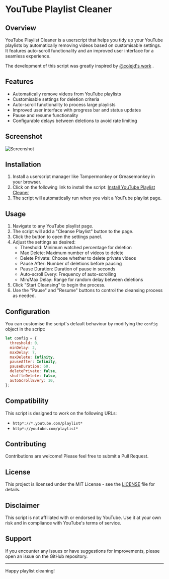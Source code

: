 # YouTube Playlist Cleaner

## Overview

YouTube Playlist Cleaner is a userscript that helps you tidy up your YouTube playlists by automatically removing videos based on customisable settings. 
It features auto-scroll functionality and an improved user interface for a seamless experience.

The development of this script was greatly inspired by [@colejd's work](https://gist.github.com/astamicu/eb351ce10451f1a51b71a1287d36880f?permalink_comment_id=4489588#gistcomment-4489588) .

## Features

- Automatically remove videos from YouTube playlists
- Customisable settings for deletion criteria
- Auto-scroll functionality to process large playlists
- Improved user interface with progress bar and status updates
- Pause and resume functionality
- Configurable delays between deletions to avoid rate limiting

## Screenshot

![Screenshot](https://github.com/user-attachments/assets/8f71879b-57ef-4e73-947a-f17f7a15e667)

## Installation

1. Install a userscript manager like Tampermonkey or Greasemonkey in your browser.
2. Click on the following link to install the script: [Install YouTube Playlist Cleaner](https://github.com/John-nata/YT-Playlist-Cleaner/raw/main/YT-playlist-cleaner.js)
3. The script will automatically run when you visit a YouTube playlist page.

## Usage

1. Navigate to any YouTube playlist page.
2. The script will add a "Cleanse Playlist" button to the page.
3. Click the button to open the settings panel.
4. Adjust the settings as desired:
   - Threshold: Minimum watched percentage for deletion
   - Max Delete: Maximum number of videos to delete
   - Delete Private: Choose whether to delete private videos
   - Pause After: Number of deletions before pausing
   - Pause Duration: Duration of pause in seconds
   - Auto-scroll Every: Frequency of auto-scrolling
   - Min/Max Delay: Range for random delay between deletions
5. Click "Start Cleansing" to begin the process.
6. Use the "Pause" and "Resume" buttons to control the cleansing process as needed.

## Configuration

You can customise the script's default behaviour by modifying the `config` object in the script:

```javascript
let config = {
  threshold: 0,
  minDelay: 2,
  maxDelay: 7,
  maxDelete: Infinity,
  pauseAfter: Infinity,
  pauseDuration: 60,
  deletePrivate: false,
  shuffleDelete: false,
  autoScrollEvery: 10,
};
```

## Compatibility

This script is designed to work on the following URLs:
- `http*://*.youtube.com/playlist*`
- `http*://youtube.com/playlist*`

## Contributing

Contributions are welcome! Please feel free to submit a Pull Request.

## License

This project is licensed under the MIT License - see the [LICENSE](LICENSE) file for details.

## Disclaimer

This script is not affiliated with or endorsed by YouTube. Use it at your own risk and in compliance with YouTube's terms of service.

## Support

If you encounter any issues or have suggestions for improvements, please open an issue on the GitHub repository.

---

Happy playlist cleaning!
